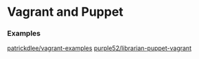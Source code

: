 # Vagrant and Puppet

### Examples
[patrickdlee/vagrant-examples](https://github.com/patrickdlee/vagrant-examples)
[purple52/librarian-puppet-vagrant](https://github.com/purple52/librarian-puppet-vagrant)
